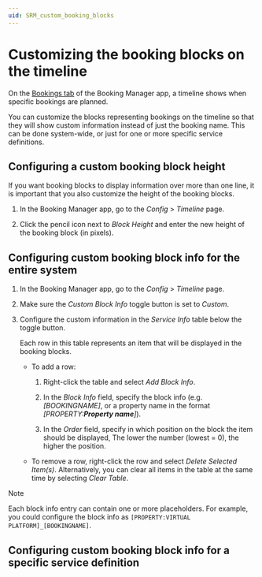 ```yaml
---
uid: SRM_custom_booking_blocks
---
```


# Customizing the booking blocks on the timeline

On the [Bookings tab](xref:Booking_Manager_Bookings_tab) of the Booking Manager app, a timeline shows when specific bookings are planned.

You can customize the blocks representing bookings on the timeline so that they will show custom information instead of just the booking name. This can be done system-wide, or just for one or more specific service definitions.

## Configuring a custom booking block height

<!-- RN 29991 -->

If you want booking blocks to display information over more than one line, it is important that you also customize the height of the booking blocks.

1. In the Booking Manager app, go to the *Config* > *Timeline* page.

1. Click the pencil icon next to *Block Height* and enter the new height of the booking block (in pixels).

## Configuring custom booking block info for the entire system

1. In the Booking Manager app, go to the *Config* > *Timeline* page.

1. Make sure the *Custom Block Info* toggle button is set to *Custom*.

1. Configure the custom information in the *Service Info* table below the toggle button.

   Each row in this table represents an item that will be displayed in the booking blocks.

   - To add a row:

     1. Right-click the table and select *Add Block Info*.

     1. In the *Block Info* field, specify the block info (e.g. *\[BOOKINGNAME\]*, or a property name in the format *\[PROPERTY:**Property name**\]*).

     1. In the *Order* field, specify in which position on the block the item should be displayed, The lower the number (lowest = 0), the higher the position.

   - To remove a row, right-click the row and select *Delete Selected Item(s)*. Alternatively, you can clear all items in the table at the same time by selecting *Clear Table*.

> [!NOTE]
> Each block info entry can contain one or more placeholders. For example, you could configure the block info as `[PROPERTY:VIRTUAL PLATFORM]_[BOOKINGNAME]`. <!-- RN 28995 -->

<!-- TBD: which placeholders are supported? -->

## Configuring custom booking block info for a specific service definition

